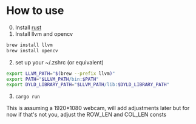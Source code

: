 # How to use
0. Install [rust](https://www.rust-lang.org/tools/install)
1. Install llvm and opencv
```zsh
brew install llvm
brew install opencv
```
2. set up your ~/.zshrc (or equivalent)
```zsh
export LLVM_PATH="$(brew --prefix llvm)"
export PATH="$LLVM_PATH/bin:$PATH"
export DYLD_LIBRARY_PATH="$LLVM_PATH/lib:$DYLD_LIBRARY_PATH"
```
3. `cargo run`

This is assuming a 1920*1080 webcam, will add adjustments later but for now if that's not you, adjust the ROW_LEN and COL_LEN consts